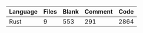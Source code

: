 | Language | Files | Blank | Comment | Code |
| -------- | ----- | ----- | ------- | ---- |
| Rust     | 9     | 553   | 291     | 2864 |
